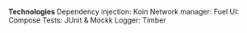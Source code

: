 **Technologies** 
Dependency injection: Koin 
Network manager: Fuel 
UI: Compose 
Tests: JUnit & Mockk
Logger: Timber
